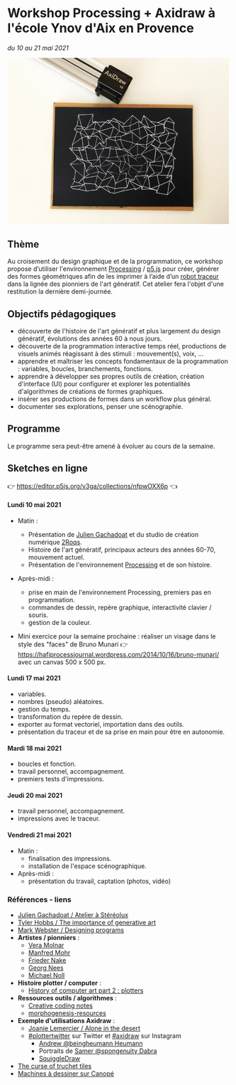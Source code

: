 # Workshop Processing + Axidraw à l'école Ynov d'Aix en Provence
*du 10 au 21 mai 2021*

<img src="axidraw.jpg" width="500px" />

## Thème
Au croisement du design graphique et de la programmation, ce workshop propose d’utiliser l'environnement [Processing](https://processingfoundation.org/) / [p5.js](https://p5js.org/) pour créer, générer des formes géométriques afin de les imprimer à l’aide d’un [robot traceur](https://www.axidraw.com/) dans la lignée des pionniers de l'art génératif. Cet atelier fera l'objet d'une restitution la dernière demi-journée.

## Objectifs pédagogiques
* découverte de l'histoire de l'art génératif et plus largement du design génératif, évolutions des années 60 à nous jours.
* découverte de la programmation interactive temps réel, productions de visuels animés réagissant à des stimuli : mouvement(s), voix, ... 
* apprendre et maîtriser les concepts fondamentaux de la programmation : variables, boucles, branchements, fonctions. 
* apprendre à développer ses propres outils de création, création d'interface (UI) pour configurer et explorer les potentialités d'algorithmes de créations de formes graphiques.
* insérer ses productions de formes dans un workflow plus général.
* documenter ses explorations, penser une scénographie. 

## Programme
Le programme sera peut-être amené à évoluer au cours de la semaine. 

## Sketches en ligne
👉 https://editor.p5js.org/v3ga/collections/nfpwOXX6p 👈

#### Lundi 10 mai 2021
* Matin : 
  * Présentation de [Julien Gachadoat](https://www.instagram.com/julienv3ga/) et du studio de création numérique [2Roqs](http://www.2roqs.fr/).
  * Histoire de l'art génératif, principaux acteurs des années 60-70, mouvement actuel.
  * Présentation de l'environnement [Processing](https://processingfoundation.org/) et de son histoire.
* Après-midi : 
  * prise en main de l'environnement Processing, premiers pas en programmation. 
  * commandes de dessin, repère graphique, interactivité clavier / souris.
  * gestion de la couleur.

* Mini exercice pour la semaine prochaine : réaliser un visage dans le style des "faces" de Bruno Munari 👉 https://hafiprocessjournal.wordpress.com/2014/10/16/bruno-munari/ avec un canvas 500 x 500 px.

#### Lundi 17 mai 2021
* variables.
* nombres (pseudo) aléatoires.
* gestion du temps.
* transformation du repère de dessin.
* exporter au format vectoriel, importation dans des outils. 
* présentation du traceur et de sa prise en main pour être en autonomie.
#### Mardi 18 mai 2021
* boucles et fonction.
* travail personnel, accompagnement.
* premiers tests d'impressions.
#### Jeudi 20 mai 2021
* travail personnel, accompagnement.
* impressions avec le traceur.
#### Vendredi 21 mai 2021
* Matin : 
  * finalisation des impressions.
  * installation de l'espace scénographique.
* Après-midi : 
  * présentation du travail, captation (photos, vidéo)

### Références - liens
* [Julien Gachadoat / Atelier à Stéréolux](https://github.com/v3ga/Workshop_Processing_Axidraw_Stereolux_2019)
* [Tyler Hobbs / The importance of generative art](https://tylerxhobbs.com/essays/2021/the-importance-of-generative-art)
* [Mark Webster / Designing programs](https://designingprograms.bitbucket.io/index.html)
* **Artistes / pionniers** : 
  * [Vera Molnar](https://vimeo.com/372579247)
  * [Manfred Mohr](https://www.emohr.com/)
  * [Frieder Nake](http://dada.compart-bremen.de/item/agent/68)
  * [Georg Nees](http://dada.compart-bremen.de/item/exhibition/164)
  * [Michael Noll](http://dada.compart-bremen.de/item/agent/16)
* **Histoire plotter / computer** : 
  * [History of computer art part 2 : plotters](https://piratefsh.github.io/2019/01/07/computer-art-history-part-2.html)
* **Ressources outils / algorithmes** : 
  * [Creative coding notes](https://github.com/cacheflowe/creative-coding-notes)
  * [morphogenesis-resources](https://github.com/jasonwebb/morphogenesis-resources)
* **Exemple d'utilisations Axidraw** : 
  * [Joanie Lemercier / Alone in the desert](https://www.youtube.com/watch?v=p_wbldFTOeA)
  * [#plottertwitter](https://twitter.com/hashtag/Plottertwitter) sur Twitter et [#axidraw](https://www.instagram.com/explore/tags/axidraw/) sur Instagram 
    * [Andrew @beingheumann Heumann](https://www.instagram.com/beingheumann/)
    * Portraits de [Samer @spongenuity Dabra](https://www.instagram.com/spongenuity/)
    * [SquiggleDraw](https://github.com/gwygonik/SquiggleDraw)
* [The curse of truchet tiles](https://arearugscarpet.blogspot.com/2014/04/the-curse-of-truchets-tiles.html)
* [Machines à dessiner sur Canopé](https://www.reseau-canope.fr/machines-a-dessiner)
